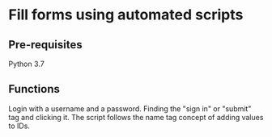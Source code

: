 # Fill forms using automated scripts

## Pre-requisites
Python 3.7


## Functions

Login with a username and a password.
Finding the "sign in" or "submit" tag and clicking it.
The script follows the name tag concept of adding values to IDs.



